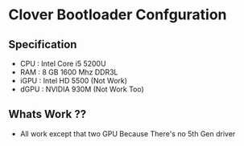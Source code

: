 # Clover Bootloader Confguration

## Specification
 - CPU : Intel Core i5 5200U
 - RAM : 8 GB 1600 Mhz DDR3L
 - iGPU : Intel HD 5500 (Not Work)
 - dGPU : NVIDIA 930M (Not Work Too)

## Whats Work ??
 - All work except that two GPU Because There's no 5th Gen driver
